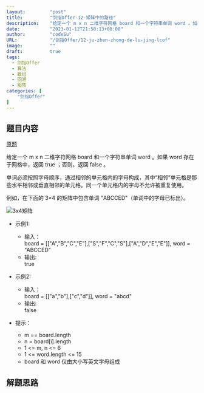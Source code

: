 ```yaml
---
layout:         "post"
title:          "剑指Offer-12-矩阵中的路径"
description:    "给定一个 m x n 二维字符网格 board 和一个字符串单词 word 。如果 word 存在于网格中，返回 true ；否则，返回 false"
date:           "2023-01-12T21:58:13+08:00"
author:         "codeSu"
URL:            "/剑指Offer/12-ju-zhen-zhong-de-lu-jing-lcof"
image:          ""
draft:          true
tags:
  - 剑指Offer
  - 算法
  - 数组
  - 回溯
  - 矩阵
categories: [
    "剑指Offer"
]
---
```


## 题目内容

[原题](https://leetcode.cn/problems/ju-zhen-zhong-de-lu-jing-lcof/?favorite=xb9nqhhg)

给定一个 m x n 二维字符网格 board 和一个字符串单词 word 。如果 word 存在于网格中，返回 true ；否则，返回 false 。

单词必须按照字母顺序，通过相邻的单元格内的字母构成，其中“相邻”单元格是那些水平相邻或垂直相邻的单元格。同一个单元格内的字母不允许被重复使用。

例如，在下面的 3×4 的矩阵中包含单词 "ABCCED"（单词中的字母已标出）。

![3x4矩阵](https://assets.leetcode.com/uploads/2020/11/04/word2.jpg)

- 示例1:
  - 输入：\
    board = [["A","B","C","E"],["S","F","C","S"],["A","D","E","E"]], word = "ABCCED"
  - 输出: \
    true

- 示例2:
  - 输入：\
    board = [["a","b"],["c","d"]], word = "abcd"
  - 输出: \
    false

- 提示：
  - m == board.length
  - n = board[i].length
  - 1 <= m, n <= 6
  - 1 <= word.length <= 15
  - board 和 word 仅由大小写英文字母组成

## 解题思路
